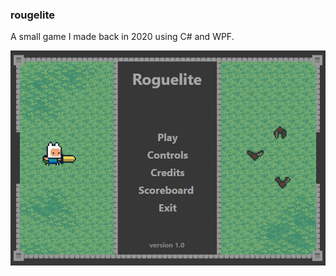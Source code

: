### rougelite
A small game I made back in 2020 using C# and WPF.

![roguelite image](roguelite.png)

